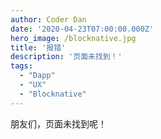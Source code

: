 ```yaml
---
author: Coder Dan
date: '2020-04-23T07:00:00.000Z'
hero_image: /blocknative.jpg
title: '报错'
description: '页面未找到！'
tags:
  - "Dapp"
  - "UX"
  - "Blocknative"
---
```


朋友们，页面未找到呢！

